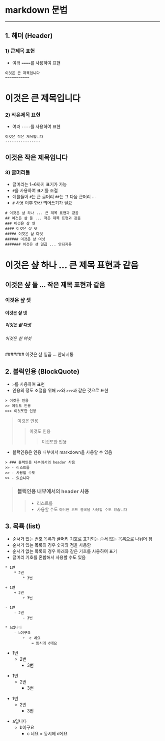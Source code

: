# markdown 문법
* * *


## 1. 헤더 (Header)

### 1) 큰제목 표현

 - 여러 ```====```를 사용하여 표현

```
이것은 큰 제목입니다
===========
```

이것은 큰 제목입니다
===========

### 2) 작은제목 표현

 - 여러 ```----```를 사용하여 표현

```
이것은 작은 제목입니다
----------------
```

이것은 작은 제목입니다
----------------

### 3) 글머리들

 - 글머리는 1~6까지 표기가 가능
 - ```#```을 사용하여 표기를 조절
 - 예를들어 ```#```는 큰 글머리 ```##```는 그 다음 큰머리 ...
 - ```#``` 사용 이후 한칸 띄어쓰기가 필요

```
# 이것은 샾 하나 ... 큰 제목 표현과 같음
## 이것은 샾 둘 ... 작은 제목 표현과 같음
### 이것은 샾 셋
#### 이것은 샾 넷
##### 이것은 샾 다섯
###### 이것은 샾 여섯
####### 이것은 샾 일곱 ... 안되지롱
```

# 이것은 샾 하나 ... 큰 제목 표현과 같음

## 이것은 샾 둘 ... 작은 제목 표현과 같음

### 이것은 샾 셋

#### 이것은 샾 넷

##### 이것은 샾 다섯

###### 이것은 샾 여섯

####### 이것은 샾 일곱 ... 안되지롱


## 2. 블럭인용 (BlockQuote)

 - ```>```를 사용하여 표현
 - 인용의 정도 조절을 위해 ```>>```와 ```>>>```과 같은 것으로 표현

```
> 이것은 인용
>> 이것도 인용
>>> 이것또한 인용
```

> 이것은 인용
>> 이것도 인용
>>> 이것또한 인용

 - 블럭인용은 인용 내부에서 markdown을 사용할 수 있음

 ```
> ### 블럭인용 내부에서의 header 사용
>> - 리스트를
>> - 사용할 수도
>> - 있습니다
 ```

> ### 블럭인용 내부에서의 header 사용
>> - 리스트를
>> - 사용할 수도
>> ```이러한 코드 블록을 사용할 수도 있습니다```

## 3. 목룍 (list)

 - 순서가 있는 번호 목록과 글머리 기호로 표기되는 순서 없는 목록으로 나뉘어 짐
 - 순서가 있는 목록의 경우 숫자와 점을 사용함
 - 순서가 없는 목록의 경우 아래와 같은 기호를 사용하여 표기
 - 글머리 기호를 혼합해서 사용할 수도 있음

```
* 1번
	* 2번
		* 3번

+ 1번
	+ 2번
		+ 3번

- 1번
	- 2번
		- 3번

* a입니다
	- b이구요
		+  c 네요
			= 동시에 d에요
```

* 1번
	* 2번
		* 3번

+ 1번
	+ 2번
		+ 3번

- 1번
	- 2번
		- 3번

* a입니다
	- b이구요
		+  c 네요
			= 동시에 d에요